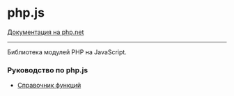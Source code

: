 # php.js

[Документация на php.net](https://www.php.net/manual/ru/index.php)

---

Библиотека модулей PHP на JavaScript.

### Руководство по php.js

-   [Справочник функций](./docs/funcref.md)
